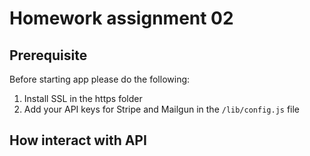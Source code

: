 # Homework assignment 02

## Prerequisite
Before starting app please do the following:
1. Install SSL in the https folder
2. Add your API keys for Stripe and Mailgun in the `/lib/config.js` file


## How interact with API
